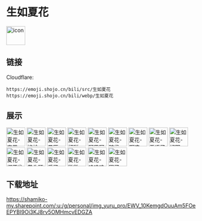 # 生如夏花
<img src="https://emoji.shojo.cn/bili/src/生如夏花/icon.png" width="50" height="50" alt="icon">

## 链接
Cloudflare:
```
https://emoji.shojo.cn/bili/src/生如夏花
https://emoji.shojo.cn/bili/webp/生如夏花
```
## 展示
<img src="https://emoji.shojo.cn/bili/src/生如夏花/生如夏花-害羞.png" width="50" height="50" alt="生如夏花-害羞">
<img src="https://emoji.shojo.cn/bili/src/生如夏花/生如夏花-尴尬.png" width="50" height="50" alt="生如夏花-尴尬">
<img src="https://emoji.shojo.cn/bili/src/生如夏花/生如夏花-晕厥.png" width="50" height="50" alt="生如夏花-晕厥">
<img src="https://emoji.shojo.cn/bili/src/生如夏花/生如夏花-打咩.png" width="50" height="50" alt="生如夏花-打咩">
<img src="https://emoji.shojo.cn/bili/src/生如夏花/生如夏花-阿巴阿巴.png" width="50" height="50" alt="生如夏花-阿巴阿巴">
<img src="https://emoji.shojo.cn/bili/src/生如夏花/生如夏花-随缘.png" width="50" height="50" alt="生如夏花-随缘">
<img src="https://emoji.shojo.cn/bili/src/生如夏花/生如夏花-啊这.png" width="50" height="50" alt="生如夏花-啊这">
<img src="https://emoji.shojo.cn/bili/src/生如夏花/生如夏花-无语了.png" width="50" height="50" alt="生如夏花-无语了">
<img src="https://emoji.shojo.cn/bili/src/生如夏花/生如夏花-好耶.png" width="50" height="50" alt="生如夏花-好耶">
<img src="https://emoji.shojo.cn/bili/src/生如夏花/生如夏花-绷不住.png" width="50" height="50" alt="生如夏花-绷不住">
<img src="https://emoji.shojo.cn/bili/src/生如夏花/生如夏花-拳头硬了.png" width="50" height="50" alt="生如夏花-拳头硬了">
<img src="https://emoji.shojo.cn/bili/src/生如夏花/生如夏花-爱了.png" width="50" height="50" alt="生如夏花-爱了">
<img src="https://emoji.shojo.cn/bili/src/生如夏花/生如夏花-微微一笑.png" width="50" height="50" alt="生如夏花-微微一笑">
<img src="https://emoji.shojo.cn/bili/src/生如夏花/生如夏花-呜呜呜.png" width="50" height="50" alt="生如夏花-呜呜呜">
<img src="https://emoji.shojo.cn/bili/src/生如夏花/生如夏花-困了.png" width="50" height="50" alt="生如夏花-困了">

## 下载地址

https://shamiko-my.sharepoint.com/:u:/g/personal/img_yuru_pro/EWV_10KemgdOuuAm5FOeEPYBI9Oi3KJ8rv5OMHmcvEDGZA